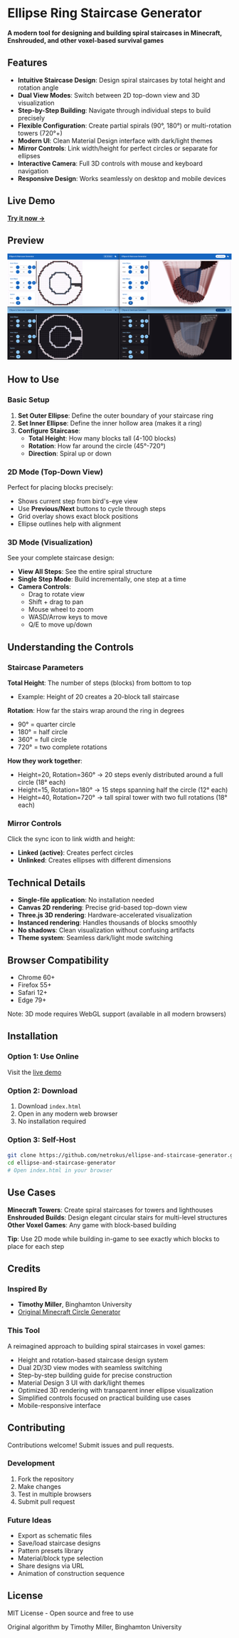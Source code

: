 # Ellipse Ring Staircase Generator

**A modern tool for designing and building spiral staircases in Minecraft, Enshrouded, and other voxel-based survival games**

## Features

- **Intuitive Staircase Design**: Design spiral staircases by total height and rotation angle
- **Dual View Modes**: Switch between 2D top-down view and 3D visualization
- **Step-by-Step Building**: Navigate through individual steps to build precisely
- **Flexible Configuration**: Create partial spirals (90°, 180°) or multi-rotation towers (720°+)
- **Modern UI**: Clean Material Design interface with dark/light themes
- **Mirror Controls**: Link width/height for perfect circles or separate for ellipses
- **Interactive Camera**: Full 3D controls with mouse and keyboard navigation
- **Responsive Design**: Works seamlessly on desktop and mobile devices

## Live Demo

**[Try it now →](https://netrokus.github.io/ellipse-and-staircase-generator/)**

## Preview

**![Preview](https://github.com/netrokus/ellipse-and-staircase-generator/blob/main/screenshots/preview.png)**

## How to Use

### Basic Setup

1. **Set Outer Ellipse**: Define the outer boundary of your staircase ring
2. **Set Inner Ellipse**: Define the inner hollow area (makes it a ring)
3. **Configure Staircase**:
   - **Total Height**: How many blocks tall (4-100 blocks)
   - **Rotation**: How far around the circle (45°-720°)
   - **Direction**: Spiral up or down

### 2D Mode (Top-Down View)

Perfect for placing blocks precisely:

- Shows current step from bird's-eye view
- Use **Previous/Next** buttons to cycle through steps
- Grid overlay shows exact block positions
- Ellipse outlines help with alignment

### 3D Mode (Visualization)

See your complete staircase design:

- **View All Steps**: See the entire spiral structure
- **Single Step Mode**: Build incrementally, one step at a time
- **Camera Controls**:
  - Drag to rotate view
  - Shift + drag to pan
  - Mouse wheel to zoom
  - WASD/Arrow keys to move
  - Q/E to move up/down

## Understanding the Controls

### Staircase Parameters

**Total Height**: The number of steps (blocks) from bottom to top
- Example: Height of 20 creates a 20-block tall staircase

**Rotation**: How far the stairs wrap around the ring in degrees
- 90° = quarter circle
- 180° = half circle  
- 360° = full circle
- 720° = two complete rotations

**How they work together**: 
- Height=20, Rotation=360° → 20 steps evenly distributed around a full circle (18° each)
- Height=15, Rotation=180° → 15 steps spanning half the circle (12° each)
- Height=40, Rotation=720° → tall spiral tower with two full rotations (18° each)

### Mirror Controls

Click the sync icon to link width and height:
- **Linked (active)**: Creates perfect circles
- **Unlinked**: Creates ellipses with different dimensions

## Technical Details

- **Single-file application**: No installation needed
- **Canvas 2D rendering**: Precise grid-based top-down view
- **Three.js 3D rendering**: Hardware-accelerated visualization
- **Instanced rendering**: Handles thousands of blocks smoothly
- **No shadows**: Clean visualization without confusing artifacts
- **Theme system**: Seamless dark/light mode switching

## Browser Compatibility

- Chrome 60+
- Firefox 55+
- Safari 12+
- Edge 79+

Note: 3D mode requires WebGL support (available in all modern browsers)

## Installation

### Option 1: Use Online
Visit the [live demo](https://netrokus.github.io/ellipse-and-staircase-generator/)

### Option 2: Download
1. Download `index.html`
2. Open in any modern web browser
3. No installation required

### Option 3: Self-Host
```bash
git clone https://github.com/netrokus/ellipse-and-staircase-generator.git
cd ellipse-and-staircase-generator
# Open index.html in your browser
```

## Use Cases

**Minecraft Towers**: Create spiral staircases for towers and lighthouses
**Enshrouded Builds**: Design elegant circular stairs for multi-level structures  
**Other Voxel Games**: Any game with block-based building

**Tip**: Use 2D mode while building in-game to see exactly which blocks to place for each step

## Credits

### Inspired By
- **Timothy Miller**, Binghamton University
- [Original Minecraft Circle Generator](https://www.cs.binghamton.edu/~millerti/circlegen.html)

### This Tool
A reimagined approach to building spiral staircases in voxel games:
- Height and rotation-based staircase design system
- Dual 2D/3D view modes with seamless switching
- Step-by-step building guide for precise construction
- Material Design 3 UI with dark/light themes
- Optimized 3D rendering with transparent inner ellipse visualization
- Simplified controls focused on practical building use cases
- Mobile-responsive interface

## Contributing

Contributions welcome! Submit issues and pull requests.

### Development
1. Fork the repository
2. Make changes
3. Test in multiple browsers
4. Submit pull request

### Future Ideas
- Export as schematic files
- Save/load staircase designs
- Pattern presets library
- Material/block type selection
- Share designs via URL
- Animation of construction sequence

## License

MIT License - Open source and free to use

Original algorithm by Timothy Miller, Binghamton University
